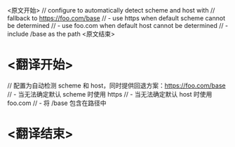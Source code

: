 
<原文开始>
	// configure to automatically detect scheme and host with
	// fallback to https://foo.com/base
	// - use https when default scheme cannot be determined
	// - use foo.com when default host cannot be determined
	// - include /base as the path
<原文结束>

# <翻译开始>
// 配置为自动检测 scheme 和 host，同时提供回退方案：https://foo.com/base
// - 当无法确定默认 scheme 时使用 https
// - 当无法确定默认 host 时使用 foo.com
// - 将 /base 包含在路径中
# <翻译结束>

